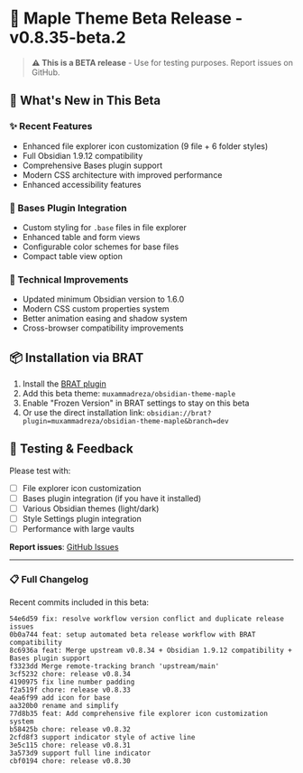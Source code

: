# 🧪 Maple Theme Beta Release - v0.8.35-beta.2

> **⚠️ This is a BETA release** - Use for testing purposes. Report issues on GitHub.

## 🚀 What's New in This Beta

### ✨ Recent Features
- Enhanced file explorer icon customization (9 file + 6 folder styles)
- Full Obsidian 1.9.12 compatibility
- Comprehensive Bases plugin support
- Modern CSS architecture with improved performance
- Enhanced accessibility features

### 🎨 Bases Plugin Integration
- Custom styling for `.base` files in file explorer
- Enhanced table and form views
- Configurable color schemes for base files
- Compact table view option

### 🔧 Technical Improvements
- Updated minimum Obsidian version to 1.6.0
- Modern CSS custom properties system
- Better animation easing and shadow system
- Cross-browser compatibility improvements

## 📦 Installation via BRAT

1. Install the [BRAT plugin](https://github.com/TfTHacker/obsidian42-brat)
2. Add this beta theme: `muxammadreza/obsidian-theme-maple`
3. Enable "Frozen Version" in BRAT settings to stay on this beta
4. Or use the direct installation link: `obsidian://brat?plugin=muxammadreza/obsidian-theme-maple&branch=dev`

## 🐛 Testing & Feedback

Please test with:
- [ ] File explorer icon customization
- [ ] Bases plugin integration (if you have it installed)
- [ ] Various Obsidian themes (light/dark)
- [ ] Style Settings plugin integration
- [ ] Performance with large vaults

**Report issues**: [GitHub Issues](https://github.com/muxammadreza/obsidian-theme-maple/issues)

---

### 📋 Full Changelog

Recent commits included in this beta:
```
54e6d59 fix: resolve workflow version conflict and duplicate release issues
0b0a744 feat: setup automated beta release workflow with BRAT compatibility
8c6936a feat: Merge upstream v0.8.34 + Obsidian 1.9.12 compatibility + Bases plugin support
f3323dd Merge remote-tracking branch 'upstream/main'
3cf5232 chore: release v0.8.34
4190975 fix line number padding
f2a519f chore: release v0.8.33
4ea6f99 add icon for base
aa320b0 rename and simplify
77d8b35 feat: Add comprehensive file explorer icon customization system
b58425b chore: release v0.8.32
2cfd8f3 support indicator style of active line
3e5c115 chore: release v0.8.31
3a573d9 support full line indicator
cbf0194 chore: release v0.8.30
```
